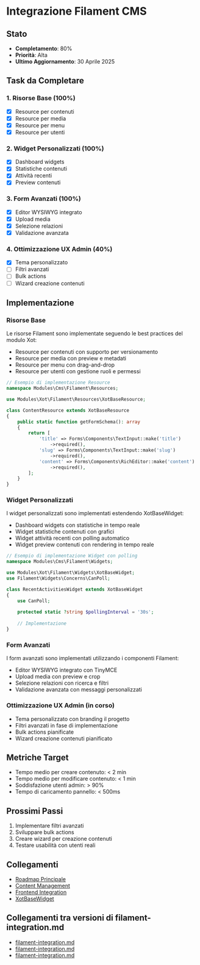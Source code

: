 # Integrazione Filament CMS

## Stato
- **Completamento**: 80%
- **Priorità**: Alta
- **Ultimo Aggiornamento**: 30 Aprile 2025

## Task da Completare

### 1. Risorse Base (100%)
- [x] Resource per contenuti
- [x] Resource per media
- [x] Resource per menu
- [x] Resource per utenti

### 2. Widget Personalizzati (100%)
- [x] Dashboard widgets
- [x] Statistiche contenuti
- [x] Attività recenti
- [x] Preview contenuti

### 3. Form Avanzati (100%)
- [x] Editor WYSIWYG integrato
- [x] Upload media
- [x] Selezione relazioni
- [x] Validazione avanzata

### 4. Ottimizzazione UX Admin (40%)
- [x] Tema personalizzato
- [ ] Filtri avanzati
- [ ] Bulk actions
- [ ] Wizard creazione contenuti

## Implementazione

### Risorse Base
Le risorse Filament sono implementate seguendo le best practices del modulo Xot:
- Resource per contenuti con supporto per versionamento
- Resource per media con preview e metadati
- Resource per menu con drag-and-drop
- Resource per utenti con gestione ruoli e permessi

```php
// Esempio di implementazione Resource
namespace Modules\Cms\Filament\Resources;

use Modules\Xot\Filament\Resources\XotBaseResource;

class ContentResource extends XotBaseResource
{
    public static function getFormSchema(): array
    {
        return [
            'title' => Forms\Components\TextInput::make('title')
                ->required(),
            'slug' => Forms\Components\TextInput::make('slug')
                ->required(),
            'content' => Forms\Components\RichEditor::make('content')
                ->required(),
        ];
    }
}
```

### Widget Personalizzati
I widget personalizzati sono implementati estendendo XotBaseWidget:
- Dashboard widgets con statistiche in tempo reale
- Widget statistiche contenuti con grafici
- Widget attività recenti con polling automatico
- Widget preview contenuti con rendering in tempo reale

```php
// Esempio di implementazione Widget con polling
namespace Modules\Cms\Filament\Widgets;

use Modules\Xot\Filament\Widgets\XotBaseWidget;
use Filament\Widgets\Concerns\CanPoll;

class RecentActivitiesWidget extends XotBaseWidget
{
    use CanPoll;
    
    protected static ?string $pollingInterval = '30s';
    
    // Implementazione
}
```

### Form Avanzati
I form avanzati sono implementati utilizzando i componenti Filament:
- Editor WYSIWYG integrato con TinyMCE
- Upload media con preview e crop
- Selezione relazioni con ricerca e filtri
- Validazione avanzata con messaggi personalizzati

### Ottimizzazione UX Admin (in corso)
- Tema personalizzato con branding il progetto
- Filtri avanzati in fase di implementazione
- Bulk actions pianificate
- Wizard creazione contenuti pianificato

## Metriche Target
- Tempo medio per creare contenuto: < 2 min
- Tempo medio per modificare contenuto: < 1 min
- Soddisfazione utenti admin: > 90%
- Tempo di caricamento pannello: < 500ms

## Prossimi Passi
1. Implementare filtri avanzati
2. Sviluppare bulk actions
3. Creare wizard per creazione contenuti
4. Testare usabilità con utenti reali

## Collegamenti
- [Roadmap Principale](../../roadmap.md)
- [Content Management](./content-management.md)
- [Frontend Integration](./frontend-integration.md)
- [XotBaseWidget](../../../Xot/docs/filament/widgets/xot-base-widget.md)

## Collegamenti tra versioni di filament-integration.md
* [filament-integration.md](laravel/Modules/Xot/docs/laraxot/filament-integration.md)
* [filament-integration.md](laravel/Modules/Cms/docs/roadmap/features/filament-integration.md)
* [filament-integration.md](laravel/Modules/Cms/docs/filament-integration.md)

